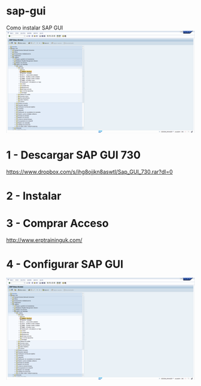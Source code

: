 # sap-gui
Como instalar SAP GUI
![Alt text](https://github.com/sap-chile/sap-gui/blob/master/1.png?raw=true "Optional Title")


# 1 - Descargar SAP GUI 730
https://www.dropbox.com/s/ihg8ojjkn8aswtl/Sap_GUI_730.rar?dl=0


# 2 - Instalar

# 3 - Comprar Acceso
http://www.erptraininguk.com/


# 4 - Configurar SAP GUI
![Alt text](https://github.com/sap-chile/sap-gui/blob/master/1.png?raw=true "Optional Title")


